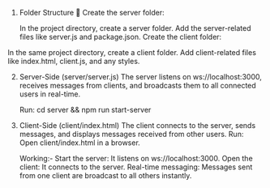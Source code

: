 1.  Folder Structure 📁
    Create the server folder:

    In the project directory, create a server folder.
    Add the server-related files like server.js and package.json.
    Create the client folder:

   In the same project directory, create a client folder.
   Add client-related files like index.html, client.js, and any styles.



2. Server-Side (server/server.js)
   The server listens on ws://localhost:3000, receives messages from clients, and broadcasts them to all connected users in real-time.

   Run: cd server && npm run start-server

3. Client-Side (client/index.html)
   The client connects to the server, sends messages, and displays messages received from other users.
   Run: Open client/index.html in a browser.

   Working:-
   Start the server: It listens on ws://localhost:3000.
   Open the client: It connects to the server.
   Real-time messaging: Messages sent from one client are broadcast to all others instantly.
